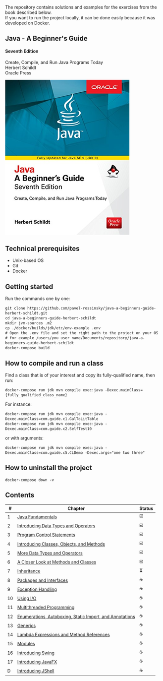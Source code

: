 The repository contains solutions and examples for the exercises from the book described below.\
If you want to run the project locally, it can be done easily because it was developed on Docker.

## Java - A Beginner's Guide
#### Seventh Edition

Create, Compile, and Run Java Programs Today\
Herbert Schildt\
Oracle Press

![Java - A Beginner's Guide Herbert Schildt](./java-beginners-guide.jpg)
## Technical prerequisites
- Unix-based OS
- Git
- Docker

## Getting started
Run the commands one by one:
```
git clone https://github.com/pavel-rossinsky/java-a-beginners-guide-herbert-schildt.git
cd java-a-beginners-guide-herbert-schildt
mkdir jvm-sources .m2
cp ./docker/builds/jdk/etc/env-example .env
# Open the .env file and set the right path to the project on your OS
# for example /users/you_user_name/Documents/repository/java-a-beginners-guide-herbert-schildt
docker-compose build
```

## How to compile and run a class
Find a class that is of your interest and copy its fully-qualified name, then run:
```
docker-compose run jdk mvn compile exec:java -Dexec.mainClass={fully_qualified_class_name}
```
For instance:
```
docker-compose run jdk mvn compile exec:java -Dexec.mainClass=com.guide.c1.GalToLitTable
docker-compose run jdk mvn compile exec:java -Dexec.mainClass=com.guide.c2.SelfTest10
```
or with arguments:
```
docker-compose run jdk mvn compile exec:java -Dexec.mainClass=com.guide.c5.CLDemo -Dexec.args="one two three"
```
## How to uninstall the project
```
docker-compose down -v
```

## Contents

| # | Chapter | Status |
| --- | --- | --- | 
| 1 | [Java Fundamentals](./src/main/java/com/guide/c1) | :ballot_box_with_check: |
| 2 | [Introducing Data Types and Operators](./src/main/java/com/guide/c2) | :ballot_box_with_check: |
| 3 | [Program Control Statements](./src/main/java/com/guide/c3) | :ballot_box_with_check: |
| 4 | [Introducing Classes, Objects, and Methods](./src/main/java/com/guide/c4) | :ballot_box_with_check: |
| 5 | [More Data Types and Operators](./src/main/java/com/guide/c5) | :ballot_box_with_check: |
| 6 | [A Closer Look at Methods and Classes](./src/main/java/com/guide/c6) | :ballot_box_with_check: |
| 7 | [Inheritance](./src/main/java/com/guide/c7) | :hourglass_flowing_sand: |
| 8 | [Packages and Interfaces](./src/main/java/com/guide/c8) | :coffee: |
| 9 | [Exception Handling](./src/main/java/com/guide/c9) | :coffee: |
| 10 | [Using I/O](./src/main/java/com/guide/c10) | :coffee: |
| 11 | [Multithreaded Programming](./src/main/java/com/guide/c11) | :coffee: |
| 12 | [Enumerations, Autoboxing, Static Import, and Annotations](./src/main/java/com/guide/c12) | :coffee: |
| 13 | [Generics](./src/main/java/com/guide/c13) | :coffee: |
| 14 | [Lambda Expressions and Method References](./src/main/java/com/guide/c14) | :coffee: |
| 15 | [Modules](./src/main/java/com/guide/c15) | :coffee: |
| 16 | [Introducing Swing](./src/main/java/com/guide/c16) | :coffee: |
| 17 | [Introducing JavaFX](./src/main/java/com/guide/c17) | :coffee: |
| D | [Introducing JShell](./src/main/java/com/guide/D) | :coffee: |

